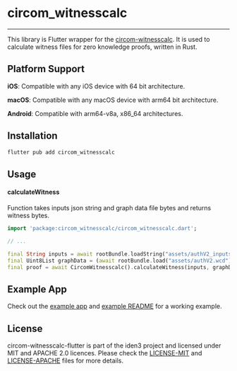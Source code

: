 # circom_witnesscalc

---

This library is Flutter wrapper for the [circom-witnesscalc](https://github.com/iden3/circom-witnesscalc).
It is used to calculate witness files for zero knowledge proofs, written in Rust.

## Platform Support

**iOS**: Compatible with any iOS device with 64 bit architecture.

**macOS**: Compatible with any macOS device with arm64 bit architecture.

**Android**: Compatible with arm64-v8a, x86_64 architectures.

## Installation

```sh
flutter pub add circom_witnesscalc
```

## Usage

#### calculateWitness

Function takes inputs json string and graph data file bytes and returns witness bytes.

```dart
import 'package:circom_witnesscalc/circom_witnesscalc.dart';

// ...

final String inputs = await rootBundle.loadString("assets/authV2_inputs.json");
final Uint8List graphData = (await rootBundle.load("assets/authV2.wcd")).buffer.asUint8List();
final proof = await CircomWitnesscalc().calculateWitness(inputs, graphData);
```

## Example App

Check out the [example app](./example) and [example README](./example/README.md) for a working example.

## License

circom-witnesscalc-flutter is part of the iden3 project and licensed under MIT and APACHE 2.0 licences. Please check the [LICENSE-MIT](./LICENSE-MIT.txt) and [LICENSE-APACHE](./LICENSE-APACHE.txt) files for more details.